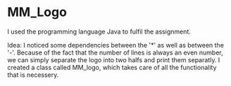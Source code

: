 # MM_Logo 

I used the programming language Java to fulfil the assignment.

Idea:
I noticed some dependencies between the '*' as well as between the '-'.
Because of the fact that the number of lines is always an even number, we can simply separate the logo 
into two halfs and print them separatly.
I created a class called MM_logo, which takes care of all the functionality that is necessery.

